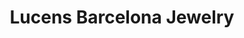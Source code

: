 ---
title: "Lucens Barcelona Jewelry"
url: /sant-andreu-de-la-barca/lucens-barcelona-jewelry/
shop: joyería
---